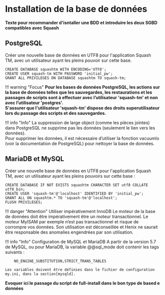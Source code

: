 # Installation de la base de données 

**Texte pour recommander d'isntaller une BDD et introduire les deux SGBD compatibles avec Squash**

## PostgreSQL

Créer une nouvelle base de données en UTF8 pour l'application Squash TM, avec un utilisateur ayant les pleins pouvoir sur cette base.

    CREATE DATABASE squashtm WITH ENCODING='UTF8';
    CREATE USER squash-tm WITH PASSWORD 'initial_pw';
    GRANT ALL PRIVILEGES ON DATABASE squashtm TO squash-tm;

!!! warning "Focus"
    **Pour les bases de données PostgreSQL, les actions sur la base de données telles que les sauvegardes, les restaurations et les passages de scripts sont à effectuer avec l’utilisateur 'squash-tm' et non avec l’utilisateur 'postgres'. <br/>S'assurer que l'utilisateur 'squash-tm' dispose des droits superutilisateur lors du passage des scripts et des sauvegardes.**

!!! info "Info"
    La suppression de large object (comme les pièces jointes) dans PostgreSQL ne supprime pas les données (seulement le lien vers les données). 
    <br/>Pour supprimer les données, il est nécessaire d’utiliser la fonction vacuumlo (voir la documentation de PostgreSQL) pour nettoyer la base de données. 

## MariaDB et MySQL

Créer une nouvelle base de données en UTF8 pour l'application Squash TM, avec un utilisateur ayant les pleins pouvoirs sur cette base :

    CREATE DATABASE IF NOT EXISTS squashtm CHARACTER SET utf8 COLLATE utf8_bin;
    CREATE USER 'squash-tm'@'localhost' IDENTIFIED BY 'initial_pw';
    GRANT ALL ON squashtm.* TO 'squash-tm'@'localhost';
    FLUSH PRIVILEGES;

!!! danger "Attention"
    Utiliser impérativement InnoDB
    Le moteur de la base de données doit être impérativement être un moteur transactionnel. 
    Le moteur MyISAM par exemple n’est pas transactionnel et risque de corrompre vos données. Son utilisation est déconseillée et Henix ne saurait être responsable des anomalies engendrées par son utilisation.

!!! info "Info"
    Configuration de MySQL et MariaDB
    A partir de la version 5.7 de MySQL, ou pour MariaDB, la variable @@sql_mode doit contenir les tags suivants :

        NO_ENGINE_SUBSTITUTION,STRICT_TRANS_TABLES

    Les variables doivent être définies dans le fichier de configuration my.ini, dans la section[mysqld].


**Evoquer ici le passage du script de full-install dans le bon type de based e données**
